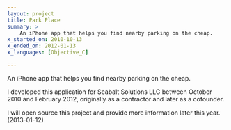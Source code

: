 ```yaml
---
layout: project
title: Park Place
summary: >
    An iPhone app that helps you find nearby parking on the cheap.
x_started_on: 2010-10-13
x_ended_on: 2012-01-13
x_languages: [Objective_C]

---
```

An iPhone app that helps you find nearby parking on the cheap.

I developed this application for Seabalt Solutions LLC between October 2010
and February 2012, originally as a contractor and later as a cofounder.

I will open source this project and provide more information later
this year. (2013-01-12)

